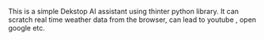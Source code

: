 This is a simple Dekstop AI assistant using thinter python library. It can scratch real time weather data from the browser, can lead to youtube , open google etc.
